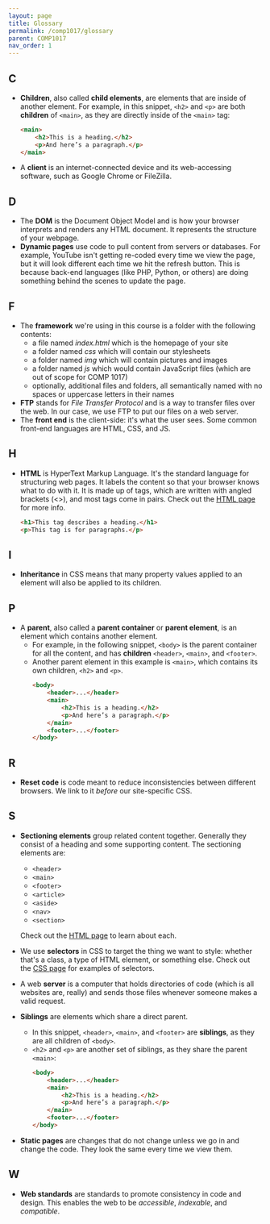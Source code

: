 ```yaml
---
layout: page
title: Glossary
permalink: /comp1017/glossary
parent: COMP1017
nav_order: 1
---
```


## C
+ **Children**, also called **child elements**, are elements that are inside of another element. For example, in this snippet, `<h2>` and `<p>` are both **children** of `<main>`, as they are directly inside of the `<main>` tag:
    ```html
    <main>
        <h2>This is a heading.</h2>
        <p>And here’s a paragraph.</p>
    </main>
    ```
+ A **client** is an internet-connected device and its web-accessing software, such as Google Chrome or FileZilla.

## D
+ The **DOM** is the Document Object Model and is how your browser interprets and renders any HTML document. It represents the structure of your webpage.
+ **Dynamic pages** use code to pull content from servers or databases. For example, YouTube isn't getting re-coded every time we view the page, but it will look different each time we hit the refresh button. This is because back-end languages (like PHP, Python, or others) are doing something behind the scenes to update the page.

## F
+ The **framework** we're using in this course is a folder with the following contents:
	+ a file named *index.html* which is the homepage of your site
	+ a folder named *css* which will contain our stylesheets
	+ a folder named *img* which will contain pictures and images
	+ a folder named *js* which would contain JavaScript files (which are out of scope for COMP 1017)
	+ optionally, additional files and folders, all semantically named with no spaces or uppercase letters in their names
+ **FTP** stands for *File Transfer Protocol* and is a way to transfer files over the web. In our case, we use FTP to put our files on a web server.
+ The **front end** is the client-side: it's what the user sees. Some common front-end languages are HTML, CSS, and JS.

## H
+ **HTML** is HyperText Markup Language. It's the standard language for structuring web pages. It labels the content so that your browser knows what to do with it. It is made up of tags, which are written with angled brackets (<>), and most tags come in pairs. Check out the [HTML page](./html) for more info.
	```html
	<h1>This tag describes a heading.</h1>
	<p>This tag is for paragraphs.</p>
	```

## I
+ **Inheritance** in CSS means that many property values applied to an element will also be applied to its children.


## P
+ A **parent**, also called a **parent container** or **parent element**, is an element which contains another element. 
	- For example, in the following snippet, `<body>` is the parent container for all the content, and has **children** `<header>`, `<main>`, and `<footer>`. 
	- Another parent element in this example is `<main>`, which contains its own children, `<h2>` and `<p>`.
		```html
		<body>
			<header>...</header>
			<main>
				<h2>This is a heading.</h2>
				<p>And here’s a paragraph.</p>
			</main>
			<footer>...</footer>
		</body>
		```

## R
+ **Reset code** is code meant to reduce inconsistencies between different browsers. We link to it *before* our site-specific CSS.

## S
+ **Sectioning elements** group related content together. Generally they consist of a heading and some supporting content. The sectioning elements are: 
	+ `<header>`
	+ `<main>`
	+ `<footer>`
	+ `<article>`
	+ `<aside>`
	+ `<nav>`
	+ `<section>`
	
	Check out the [HTML page](./html) to learn about each.
+ We use **selectors** in CSS to target the thing we want to style: whether that's a class, a type of HTML element, or something else. Check out the [CSS page](./css) for examples of selectors.
+ A web **server** is a computer that holds directories of code (which is all websites are, really) and sends those files whenever someone makes a valid request.
+ **Siblings** are elements which share a direct parent. 
	- In this snippet, `<header>`, `<main>`, and `<footer>` are **siblings**, as they are all children of `<body>`. 
	- `<h2>` and `<p>` are another set of siblings, as they share the parent `<main>`:
		```html
		<body>
			<header>...</header>
			<main>
				<h2>This is a heading.</h2>
				<p>And here’s a paragraph.</p>
			</main>
			<footer>...</footer>
		</body>
		```
+ **Static pages** are changes that do not change unless we go in and change the code. They look the same every time we view them.

## W
+ **Web standards** are standards to promote consistency in code and design. This enables the web to be *accessible*, *indexable*, and *compatible*.